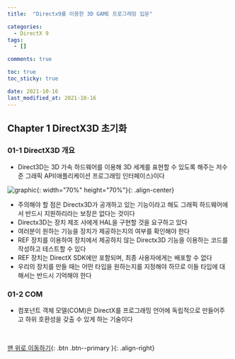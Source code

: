 ```yaml
---
title:  "Directx9를 이용한 3D GAME 프로그래밍 입문"

categories:
  - DirectX 9
tags:
  - []

comments: true

toc: true
toc_sticky: true

date: 2021-10-16
last_modified_at: 2021-10-16
---
```


## Chapter 1 DirectX3D 초기화

### 01-1 DirectX3D 개요
- Direct3D는 3D 가속 하드웨어를 이용해 3D 세계를 표현할 수 있도록 해주는 저수준 그래픽 API(애플리케이션 프로그래밍 인터페이스)이다

![graphic](https://user-images.githubusercontent.com/80055816/137575827-3cb3dfa9-779d-4fa6-a37c-0e799b6e4ec7.png){: width="70%" height="70%"}{: .align-center}

- 주의해야 할 점은 Directx3D가 공개하고 있는 기능이라고 해도 그래픽 하드웨어에서 반드시 지원하리라는 보장은 없다는 것이다
- Directx3D는 장치 제조 사에게 HAL을 구현할 것을 요구하고 있다
- 여러분이 원하는 기능을 장치가 제공하는지의 여부를 확인해야 한다
- REF 장치를 이용하여 장치에서 제공하지 않는 Directx3D 기능을 이용하는 코드를 작성하고 테스트할 수 있다
- REF 장치는 DirectX SDK에만 포함되며, 최종 사용자에게는 배포할 수 없다
- 우리의 장치를 만들 때는 어떤 타입을 원하는지를 지정해야 하므로 이들 타입에 대해서는 반드시 기억해야 한다

### 01-2 COM
- 컴포넌트 객체 모델(COM)은 DirectX를 프로그래밍 언어에 독립적으로 만들어주고 하위 호환성을 갖출 수 있게 하는 기술이다

<br>

[맨 위로 이동하기](#){: .btn .btn--primary }{: .align-right}
